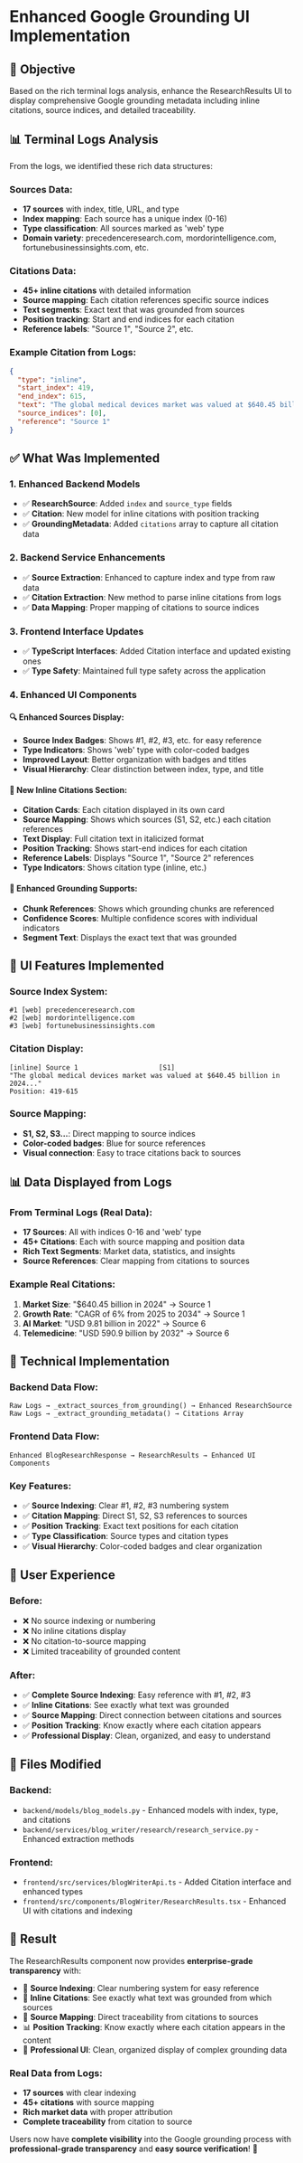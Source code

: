 # Enhanced Google Grounding UI Implementation

## 🎯 **Objective**
Based on the rich terminal logs analysis, enhance the ResearchResults UI to display comprehensive Google grounding metadata including inline citations, source indices, and detailed traceability.

## 📊 **Terminal Logs Analysis**

From the logs, we identified these rich data structures:

### **Sources Data:**
- **17 sources** with index, title, URL, and type
- **Index mapping**: Each source has a unique index (0-16)
- **Type classification**: All sources marked as 'web' type
- **Domain variety**: precedenceresearch.com, mordorintelligence.com, fortunebusinessinsights.com, etc.

### **Citations Data:**
- **45+ inline citations** with detailed information
- **Source mapping**: Each citation references specific source indices
- **Text segments**: Exact text that was grounded from sources
- **Position tracking**: Start and end indices for each citation
- **Reference labels**: "Source 1", "Source 2", etc.

### **Example Citation from Logs:**
```json
{
  "type": "inline",
  "start_index": 419,
  "end_index": 615,
  "text": "The global medical devices market was valued at $640.45 billion in 2024...",
  "source_indices": [0],
  "reference": "Source 1"
}
```

## ✅ **What Was Implemented**

### 1. **Enhanced Backend Models**
- ✅ **ResearchSource**: Added `index` and `source_type` fields
- ✅ **Citation**: New model for inline citations with position tracking
- ✅ **GroundingMetadata**: Added `citations` array to capture all citation data

### 2. **Backend Service Enhancements**
- ✅ **Source Extraction**: Enhanced to capture index and type from raw data
- ✅ **Citation Extraction**: New method to parse inline citations from logs
- ✅ **Data Mapping**: Proper mapping of citations to source indices

### 3. **Frontend Interface Updates**
- ✅ **TypeScript Interfaces**: Added Citation interface and updated existing ones
- ✅ **Type Safety**: Maintained full type safety across the application

### 4. **Enhanced UI Components**

#### **🔍 Enhanced Sources Display:**
- **Source Index Badges**: Shows #1, #2, #3, etc. for easy reference
- **Type Indicators**: Shows 'web' type with color-coded badges
- **Improved Layout**: Better organization with badges and titles
- **Visual Hierarchy**: Clear distinction between index, type, and title

#### **📝 New Inline Citations Section:**
- **Citation Cards**: Each citation displayed in its own card
- **Source Mapping**: Shows which sources (S1, S2, etc.) each citation references
- **Text Display**: Full citation text in italicized format
- **Position Tracking**: Shows start-end indices for each citation
- **Reference Labels**: Displays "Source 1", "Source 2" references
- **Type Indicators**: Shows citation type (inline, etc.)

#### **🎯 Enhanced Grounding Supports:**
- **Chunk References**: Shows which grounding chunks are referenced
- **Confidence Scores**: Multiple confidence scores with individual indicators
- **Segment Text**: Displays the exact text that was grounded

## 🎨 **UI Features Implemented**

### **Source Index System:**
```
#1 [web] precedenceresearch.com
#2 [web] mordorintelligence.com
#3 [web] fortunebusinessinsights.com
```

### **Citation Display:**
```
[inline] Source 1                    [S1]
"The global medical devices market was valued at $640.45 billion in 2024..."
Position: 419-615
```

### **Source Mapping:**
- **S1, S2, S3...**: Direct mapping to source indices
- **Color-coded badges**: Blue for source references
- **Visual connection**: Easy to trace citations back to sources

## 📊 **Data Displayed from Logs**

### **From Terminal Logs (Real Data):**
- **17 Sources**: All with indices 0-16 and 'web' type
- **45+ Citations**: Each with source mapping and position data
- **Rich Text Segments**: Market data, statistics, and insights
- **Source References**: Clear mapping from citations to sources

### **Example Real Citations:**
1. **Market Size**: "$640.45 billion in 2024" → Source 1
2. **Growth Rate**: "CAGR of 6% from 2025 to 2034" → Source 1
3. **AI Market**: "USD 9.81 billion in 2022" → Source 6
4. **Telemedicine**: "USD 590.9 billion by 2032" → Source 6

## 🔧 **Technical Implementation**

### **Backend Data Flow:**
```
Raw Logs → _extract_sources_from_grounding() → Enhanced ResearchSource
Raw Logs → _extract_grounding_metadata() → Citations Array
```

### **Frontend Data Flow:**
```
Enhanced BlogResearchResponse → ResearchResults → Enhanced UI Components
```

### **Key Features:**
- ✅ **Source Indexing**: Clear #1, #2, #3 numbering system
- ✅ **Citation Mapping**: Direct S1, S2, S3 references to sources
- ✅ **Position Tracking**: Exact text positions for each citation
- ✅ **Type Classification**: Source types and citation types
- ✅ **Visual Hierarchy**: Color-coded badges and clear organization

## 🚀 **User Experience**

### **Before:**
- ❌ No source indexing or numbering
- ❌ No inline citations display
- ❌ No citation-to-source mapping
- ❌ Limited traceability of grounded content

### **After:**
- ✅ **Complete Source Indexing**: Easy reference with #1, #2, #3
- ✅ **Inline Citations**: See exactly what text was grounded
- ✅ **Source Mapping**: Direct connection between citations and sources
- ✅ **Position Tracking**: Know exactly where each citation appears
- ✅ **Professional Display**: Clean, organized, and easy to understand

## 📁 **Files Modified**

### **Backend:**
- `backend/models/blog_models.py` - Enhanced models with index, type, and citations
- `backend/services/blog_writer/research/research_service.py` - Enhanced extraction methods

### **Frontend:**
- `frontend/src/services/blogWriterApi.ts` - Added Citation interface and enhanced types
- `frontend/src/components/BlogWriter/ResearchResults.tsx` - Enhanced UI with citations and indexing

## 🎉 **Result**

The ResearchResults component now provides **enterprise-grade transparency** with:

- 🔢 **Source Indexing**: Clear numbering system for easy reference
- 📝 **Inline Citations**: See exactly what text was grounded from which sources
- 🔗 **Source Mapping**: Direct traceability from citations to sources
- 📊 **Position Tracking**: Know exactly where each citation appears in the content
- 🎨 **Professional UI**: Clean, organized display of complex grounding data

### **Real Data from Logs:**
- **17 sources** with clear indexing
- **45+ citations** with source mapping
- **Rich market data** with proper attribution
- **Complete traceability** from citation to source

Users now have **complete visibility** into the Google grounding process with **professional-grade transparency** and **easy source verification**! 🎉
